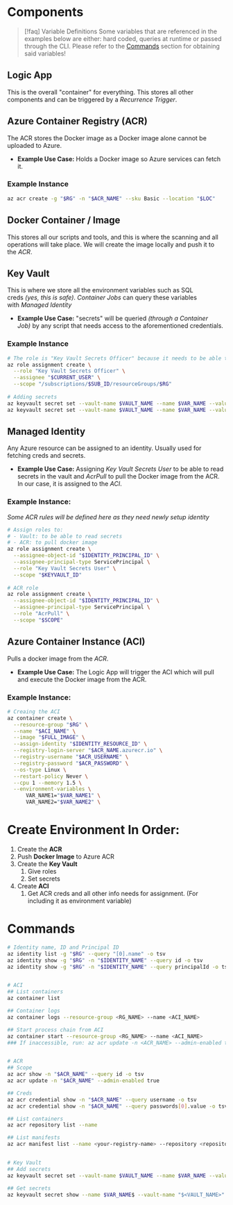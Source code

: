 # Components

> [!faq] Variable Definitions
> Some variables that are referenced in the examples below are either: hard coded, queries at runtime or passed through the CLI.
> Please refer to the [Commands](#commands) section for obtaining said variables!


## Logic App
This is the overall "container" for everything. This stores all other components and can be triggered by a _Recurrence Trigger_.

## Azure Container Registry (ACR)
The ACR stores the Docker image as a Docker image alone cannot be uploaded to Azure.
- **Example Use Case:** Holds a Docker image so Azure services can fetch it.
### Example Instance
```bash
az acr create -g "$RG" -n "$ACR_NAME" --sku Basic --location "$LOC"
```

## Docker Container / Image
This stores all our scripts and tools, and this is where the scanning and all operations will take place. We will create the image locally and push it to the _ACR_.
    
## Key Vault
This is where we store all the environment variables such as SQL creds _(yes, this is safe)_. _Container Jobs_ can query these variables with _Managed Identity_
- **Example Use Case:** "secrets" will be queried _(through a Container Job)_ by any script that needs access to the aforementioned credentials.
### Example Instance
```bash
# The role is "Key Vault Secrets Officer" because it needs to be able to read and write
az role assignment create \
  --role "Key Vault Secrets Officer" \
  --assignee "$CURRENT_USER" \
  --scope "/subscriptions/$SUB_ID/resourceGroups/$RG"
  
# Adding secrets
az keyvault secret set --vault-name $VAULT_NAME --name $VAR_NAME --value "$1"
az keyvault secret set --vault-name $VAULT_NAME --name $VAR_NAME --value "$2"
```

## Managed Identity
Any Azure resource can be assigned to an identity. Usually used for fetching creds and secrets.
- **Example Use Case:** Assigning _Key Vault Secrets User_ to be able to read secrets in the vault and _AcrPull_ to pull the Docker image from the ACR. In our case, it is assigned to the _ACI_.
### Example Instance:
*Some ACR rules will be defined here as they need newly setup identity*
```bash
# Assign roles to:
# - Vault: to be able to read secrets
# - ACR: to pull docker image
az role assignment create \
  --assignee-object-id "$IDENTITY_PRINCIPAL_ID" \
  --assignee-principal-type ServicePrincipal \
  --role "Key Vault Secrets User" \
  --scope "$KEYVAULT_ID"
  
# ACR role
az role assignment create \
  --assignee-object-id "$IDENTITY_PRINCIPAL_ID" \
  --assignee-principal-type ServicePrincipal \
  --role "AcrPull" \
  --scope "$SCOPE"
```

##  Azure Container Instance (ACI) 
Pulls a docker image from the _ACR_.
- **Example Use Case:** The Logic App will trigger the ACI which will pull and execute the Docker image from the ACR.
### Example Instance:
```bash
# Creaing the ACI
az container create \
  --resource-group "$RG" \
  --name "$ACI_NAME" \
  --image "$FULL_IMAGE" \
  --assign-identity "$IDENTITY_RESOURCE_ID" \
  --registry-login-server "$ACR_NAME.azurecr.io" \
  --registry-username "$ACR_USERNAME" \
  --registry-password "$ACR_PASSWORD" \
  --os-type Linux \
  --restart-policy Never \
  --cpu 1 --memory 1.5 \
  --environment-variables \
      VAR_NAME1="$VAR_NAME1" \
      VAR_NAME2="$VAR_NAME2" \
```

# Create Environment In Order:
1. Create the **ACR**
2. Push **Docker Image** to Azure ACR
3. Create the **Key Vault**
	1.  Give roles
	2. Set secrets
4. Create **ACI**
	1. Get ACR creds and all other info needs for assignment. (For including it as environment variable)

# Commands
```bash
# Identity name, ID and Principal ID
az identity list -g "$RG" --query "[0].name" -o tsv
az identity show -g "$RG" -n "$IDENTITY_NAME" --query id -o tsv
az identity show -g "$RG" -n "$IDENTITY_NAME" --query principalId -o tsv


# ACI
## List containers
az container list

## Container logs
az container logs --resource-group <RG_NAME> --name <ACI_NAME>

## Start process chain from ACI
az container start --resource-group <RG_NAME> --name <ACI_NAME>
### If inaccessible, run: az acr update -n <ACR_NAME> --admin-enabled true


# ACR
## Scope
az acr show -n "$ACR_NAME" --query id -o tsv
az acr update -n "$ACR_NAME" --admin-enabled true

## Creds
az acr credential show -n "$ACR_NAME" --query username -o tsv
az acr credential show -n "$ACR_NAME" --query passwords[0].value -o tsv

## List containers
az acr repository list --name

## List manifests
az acr manifest list --name <your-registry-name> --repository <repository-name>


# Key Vault
## Add secrets
az keyvault secret set --vault-name $VAULT_NAME --name $VAR_NAME --value "$1"

## Get secrets
az keyvault secret show --name $VAR_NAME$ --vault-name "$<VAULT_NAME>" --query value -o tsv
```